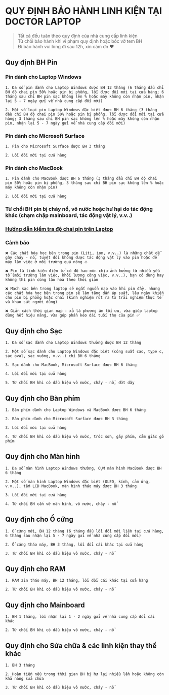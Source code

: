 # QUY ĐỊNH BẢO HÀNH LINH KIỆN TẠI DOCTOR LAPTOP

> Tất cả đều tuân theo quy định của nhà cung cấp linh kiện\
> Từ chối bảo hành khi vi phạm quy định hoặc bóc vỡ tem BH\
> Đi bảo hành vui lòng đi sau 12h, xin cảm ơn ❤️

## Quy định BH Pin
### Pin dành cho Laptop Windows
```
1. Đa số pin dành cho Laptop Windows được BH 12 tháng (6 tháng đầu chỉ BH độ chai pin 50% hoặc pin bị phồng, lỗi được đổi mới tại cửa hàng; 6 tháng sau chỉ BH pin sạc không lên % hoặc máy không còn nhận pin, nhận lại 5 - 7 ngày gửi về nhà cung cấp đổi mới)

2. Một số loại pin Laptop Windows đặc biệt được BH 6 tháng (3 tháng đầu chỉ BH độ chai pin 50% hoặc pin bị phồng, lỗi được đổi mới tại cửa hàng; 3 tháng sau chỉ BH pin sạc không lên % hoặc máy không còn nhận pin, nhận lại 5 - 7 ngày gửi về nhà cung cấp đổi mới)
```

### Pin dành cho Microsoft Surface
```
1. Pin cho Microsoft Surface được BH 3 tháng

2. Lỗi đổi mới tại cửa hàng
```

### Pin dành cho MacBook
```
1. Pin dành cho MacBook được BH 6 tháng (3 tháng đầu chỉ BH độ chai pin 50% hoặc pin bị phồng, 3 tháng sau chỉ BH pin sạc không lên % hoặc máy không còn nhận pin)

2. Lỗi đổi mới tại cửa hàng
```

### Từ chối BH pin bị cháy nổ, vô nước hoặc hư hại do tác động khác (chạm chập mainboard, tác động vật lý, v.v..)

### [Hướng dẫn kiểm tra độ chai pin trên Laptop](https://mhqb365.com/battery-calculator.html)

### Cảnh báo
```
❌ Các chất hóa học bên trong pin (Liti, ion, v.v..) là những chất dễ gây cháy - nổ, tuyệt đối không được tác động vật lý vào pin hoặc để máy làm việc ở môi trường quá nóng 🔥

❌ Pin là linh kiện điện tử có độ hao mòn chịu ảnh hưởng từ nhiều yếu tố (môi trường làm việc, khối lượng công việc, v.v..), bạn có dùng hay không thì pin cũng lão hóa theo thời gian

❌ Mạch sạc bên trong laptop sẽ ngắt nguồn nạp vào khi pin đầy, nhưng các chất hóa học bên trong pin sẽ làm tăng dần áp suất, lâu ngày khiến cho pin bị phồng hoặc chai (kinh nghiệm rút ra từ trải nghiệm thực tế và khảo sát người dùng)

❌ Giản cách thời gian nạp - xả là phương án tối ưu, vừa giúp laptop dùng hết hiệu năng, vừa góp phần kéo dài tuổi thọ của pin ✅
```

## Quy định cho Sạc
```
1. Đa số sạc dành cho Laptop Windows thường được BH 12 tháng

2. Một số sạc dành cho Laptop Windows đặc biệt (công suất cao, type c, sạc oval, sạc vuông, v.v..) chỉ BH 6 tháng

3. Sạc dành cho MacBook, Microsoft Surface được BH 6 tháng

4. Lỗi đổi mới tại cửa hàng

5. Từ chối BH khi có dấu hiệu vô nước, cháy - nổ, đứt dây
```

## Quy định cho Bàn phím
```
1. Bàn phím dành cho Laptop Windows và MacBook được BH 6 tháng

2. Bàn phím dành cho Microsoft Surface được BH 3 tháng

3. Lỗi đổi mới tại cửa hàng

4. Từ chối BH khi có dấu hiệu vô nước, tróc sơn, gãy phím, cảm giác gõ phím
```

## Quy định cho Màn hình
```
1. Đa số màn hình Laptop Windows thường, CỤM màn hình MacBook được BH 6 tháng

2. Một số màn hình Laptop Windows đặc biệt (OLED, kính, cảm ứng, v.v..), tấm LCD MacBook, màn hình tháo máy được BH 3 tháng

3. Lỗi đổi mới tại cửa hàng

4. Từ chối BH cấn vỡ màn hình, vô nước, cháy - nổ
```


## Quy định cho Ổ cứng
```
1. Ổ cứng mới, BH 12 tháng (6 tháng đầu lỗi đổi mới liền tại cửa hàng, 6 tháng sau nhận lại 5 - 7 ngày gửi về nhà cung cấp đổi mới)

2. Ổ cứng tháo máy, BH 3 tháng, lỗi đổi cái khác tại cửa hàng

3. Từ chối BH khi có dấu hiệu vô nước, cháy - nổ
```

## Quy định cho RAM
```
1. RAM zin tháo máy, BH 12 tháng, lỗi đổi cái khác tại cửa hàng

2. Từ chối BH khi có dấu hiệu vô nước, cháy - nổ
```

## Quy định cho Mainboard
```
1. BH 1 tháng, lỗi nhận lại 1 - 2 ngày gửi về nhà cung cấp đổi cái khác

2. Từ chối BH khi có dấu hiệu vô nước, cháy - nổ
```

## Quy định cho Sửa chữa & các linh kiện thay thế khác
```
1. BH 3 tháng

2. Hoàn tiền nếu trong thời gian BH bị hư lại nhiều lần hoặc không còn khả năng sửa chữa

3. Từ chối BH khi có dấu hiệu vô nước, cháy - nổ
```